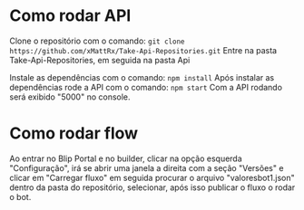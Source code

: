 # Como rodar API
Clone o repositório com o comando:
`git clone https://github.com/xMattRx/Take-Api-Repositories.git`
Entre na pasta Take-Api-Repositories, em seguida na pasta Api

Instale as dependências com o comando:
`npm install`
Após instalar as dependências rode a API com o comando:
`npm start`
Com a API rodando será exibido "5000" no console.

# Como rodar flow
Ao entrar no Blip Portal e no builder, clicar na opção esquerda "Configuração", irá se abrir uma janela a direita com a seção "Versões" e clicar em "Carregar fluxo" em seguida procurar o arquivo "valoresbot1.json" dentro da pasta do repositório, selecionar, após isso publicar o fluxo o rodar o bot.
